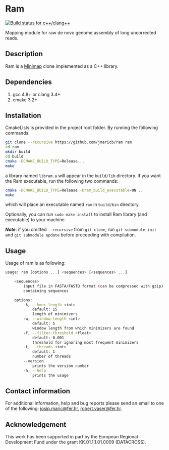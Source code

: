 # Ram

[![Build status for c++/clang++](https://travis-ci.org/jmaricb/RAM.svg?branch=master)](https://travis-ci.org/jmaricb/RAM)

Mapping module for raw de novo genome assembly of long uncorrected reads.

## Description

Ram is a [Minimap](https://github.com/lh3/minimap) clone implemented as a C++ library.

## Dependencies

1. gcc 4.8+ or clang 3.4+
2. cmake 3.2+

## Installation

CmakeLists is provided in the project root folder. By running the following commands:

```bash
git clone --recursive https://github.com/jmaricb/ram ram
cd ram
mkdir build
cd build
cmake -DCMAKE_BUILD_TYPE=Release ..
make
```
a library named `libram.a` will appear in the `build/lib` directory. If you want the Ram executable, run the following two commands:

```bash
cmake -DCMAKE_BUILD_TYPE=Release -Dram_build_executable=ON ..
make
```
which will place an executable named `ram` in `build/bin` directory.

Optionally, you can run `sudo make install` to install Ram library (and executable) to your machine.

***Note***: if you omitted `--recursive` from `git clone`, run `git submodule init` and `git submodule update` before proceeding with compilation.

## Usage

Usage of ram is as following:

```bash
usage: ram [options ...] <sequences> [<sequences> ...]

    <sequences>
        input file in FASTA/FASTQ format (can be compressed with gzip)
        containing sequences

    options:
        -k, --kmer-length <int>
            default: 15
            length of minimizers
        -w, --window-length <int>
            default: 5
            window length from which minimizers are found
        -f, --filter-threshold <float>
            default: 0.001
            threshold for ignoring most frequent minimizers
        -t, --threads <int>
            default: 1
            number of threads
        --version
            prints the version number
        -h, --help
            prints the usage
```

## Contact information

For additional information, help and bug reports please send an email to one of the following: josip.maric@fer.hr, robert.vaser@fer.hr.

## Acknowledgement

This work has been supported in part by the European Regional Development Fund under the grant KK.01.1.1.01.0009 (DATACROSS).
